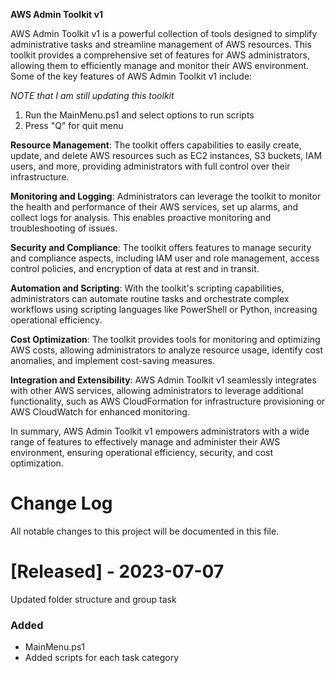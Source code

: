 **AWS Admin Toolkit v1**

AWS Admin Toolkit v1 is a powerful collection of tools designed to simplify administrative tasks and streamline management of AWS resources. This toolkit provides a comprehensive set of features for AWS administrators, allowing them to efficiently manage and monitor their AWS environment. Some of the key features of AWS Admin Toolkit v1 include:

_NOTE that I am still updating this toolkit_

1. Run the MainMenu.ps1 and select options to run scripts
2. Press "Q" for quit menu

**Resource Management**: The toolkit offers capabilities to easily create, update, and delete AWS resources such as EC2 instances, S3 buckets, IAM users, and more, providing administrators with full control over their infrastructure.

**Monitoring and Logging**: Administrators can leverage the toolkit to monitor the health and performance of their AWS services, set up alarms, and collect logs for analysis. This enables proactive monitoring and troubleshooting of issues.

**Security and Compliance**: The toolkit offers features to manage security and compliance aspects, including IAM user and role management, access control policies, and encryption of data at rest and in transit.

**Automation and Scripting**: With the toolkit's scripting capabilities, administrators can automate routine tasks and orchestrate complex workflows using scripting languages like PowerShell or Python, increasing operational efficiency.

**Cost Optimization**: The toolkit provides tools for monitoring and optimizing AWS costs, allowing administrators to analyze resource usage, identify cost anomalies, and implement cost-saving measures.

**Integration and Extensibility**: AWS Admin Toolkit v1 seamlessly integrates with other AWS services, allowing administrators to leverage additional functionality, such as AWS CloudFormation for infrastructure provisioning or AWS CloudWatch for enhanced monitoring.


In summary, AWS Admin Toolkit v1 empowers administrators with a wide range of features to effectively manage and administer their AWS environment, ensuring operational efficiency, security, and cost optimization.




# Change Log
All notable changes to this project will be documented in this file.

# [Released] - 2023-07-07
Updated folder structure and group task

### Added
- MainMenu.ps1
- Added scripts for each task category

